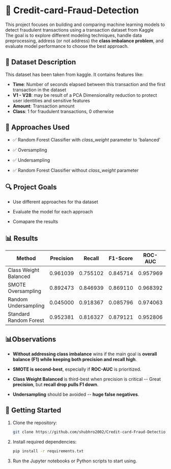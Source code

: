 # 🧠 Credit-card-Fraud-Detection

This project focuses on building and comparing machine learning models to detect fraudulent transactions using a transaction dataset from Kaggle  
The goal is to explore different modeling techniques, handle data preprocessing, address (or not address) the **class imbalance problem**, and evaluate model performance to choose the best approach.

## 📁 Dataset Description

This dataset has been taken from kaggle. It contains features like:

- **Time**: Number of seconds elapsed between this transaction and the first transaction in the dataset
- **V1 - V28**: may be result of a PCA Dimensionality reduction to protect user identities and sensitive features
- **Amount**: Transaction amount
- **Class**: 1 for fraudulent transactions, 0 otherwise

## 🧪 Approaches Used

- ✅ Random Forest Classifier with *class_weight* parameter to 'balanced'
  
- ✅ Oversampling
  
- ✅ Undersampling
  
- ✅ Random Forest Classifier without *class_weight* parameter

## 🔍 Project Goals

- Use different approaches for tha dataset

- Evaluate the model for each approach

- Comapare the results

## 📊 Results

| Method                |Precision|  Recall   | F1-Score | ROC-AUC | TN | FP | FN | TP | 
|-----------------------|---------|-----------|----------|---------|----|----|----|----|
| Class Weight Balanced | 0.961039 | 0.755102 | 0.845714 | 0.957969 | 56861 | 03 | 24 | 74 |
| SMOTE Oversampling    | 0.892473 | 0.846939 | 0.869110 | 0.968392 | 56854 | 10 | 15 | 83 |
| Random Undersampling  | 0.045000 | 0.918367 | 0.085796 | 0.974063 | 54954 |1910| 8 | 90 |
| Standard Random Forest| 0.952381 | 0.816327 | 0.879121 | 0.952806 | 56960 | 4 | 18 | 80 |

## 📊Observations

- **Without addressing class imbalance** wins if the main goal is **overall balance (F1) while keeping both precision and recall high**.

- **SMOTE is second-best**, especially if **ROC-AUC** is prioritized.

- **Class Weight Balanced** is third-best when precision is critical -- Great **precision**, but **recall drop pulls F1 down**.

- **Undersampling** should be avoided -- **huge false negatives**.

## 🚀 Getting Started

1. Clone the repository:
   ```bash
   git clone https://github.com/shubhro2002/Credit-card-Fraud-Detection.git

2. Install required dependencies:

   ```bash
   pip install -r requirements.txt

4. Run the Jupyter notebooks or Python scripts to start using.
